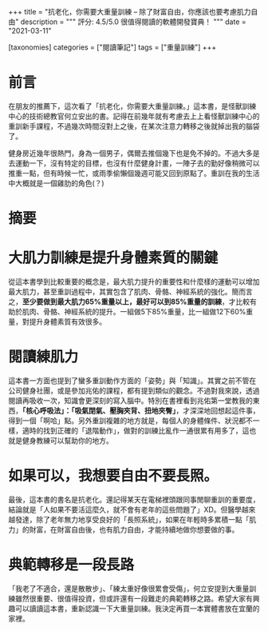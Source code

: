 +++
title = "抗老化，你需要大重量訓練 – 除了財富自由，你應該也要考慮肌力自由"
description = """
評分: 4.5/5.0
很值得閱讀的軟體開發寶典！
"""
date = "2021-03-11"

[taxonomies]
categories = ["閱讀筆記"]
tags = ["重量訓練"]
+++

# 前言
在朋友的推薦下，這次看了「抗老化，你需要大重量訓練。」這本書，是怪獸訓練中心的技術總教官何立安出的書。記得在前幾年就有考慮去上上看怪獸訓練中心的重訓新手課程，不過幾次時間沒對上之後，在某次注意力轉移之後就掉出我的腦袋了。

健身房近幾年很熱門，身為一個男子，偶爾去推個幾下也是免不掉的。不過大多是去運動一下，沒有特定的目標，也沒有什麼健身計畫，一陣子去的勤好像稍微可以推重一點，但有時候一忙，或雨季偷懶個幾週可能又回到原點了。重訓在我的生活中大概就是一個雞肋的角色(？)

# 摘要
# 大肌力訓練是提升身體素質的關鍵
從這本書學到比較重要的概念是，最大肌力提升的重要性和什麼樣的運動可以增加最大肌力，甚至重訓過程中，其實包含了肌肉、骨骼、神經系統的強化。簡而言之，**至少要做到最大肌力65%重量以上，最好可以到85%重量的訓練**，才比較有助於肌肉、骨骼、神經系統的提升。一組做5下85%重量，比一組做12下60%重量，對提升身體素質有效很多。

# 閱讀練肌力
這本書一方面也提到了蠻多重訓動作方面的「姿勢」與「知識」。其實之前不管在公司健身社團，或是參加兆佑的課程，都有提到類似的觀念。不過對我來說，透過閱讀再吸收一次，知識會更深刻的寫入腦中。特別在書裡看到兆佑第一堂教我的東西，**「核心呼吸法」：「吸氣閉氣、壓胸夾背、扭地夾臀」**，才深深地回想起這件事，得到一個「啊哈」點。另外重訓複雜的地方就是，每個人的身體條件、狀況都不一樣，適時的找到正確的「退階動作」，做對的訓練比亂作一通很累有用多了，這也就是健身教練可以幫助你的地方。

# 如果可以，我想要自由不要長照。
最後，這本書的書名是抗老化。還記得某天在電梯裡頭跟同事閒聊重訓的重要度，結論就是「人如果不要活這麼久，就不會有老年的這些問題了」XD。但醫學越來越發達，除了老年無力地享受良好的「長照系統」，如果在年輕時多累積一點「肌力」的財富，在財富自由後，也有肌力自由，才能持續地做你想要做的事。

# 典範轉移是一段長路
「我老了不適合，還是散散步」、「練太重好像很累會受傷」，何立安提到大重量訓練雖然很重要、很值得投資，但或許還有一段難走的典範轉移之路。希望大家有興趣可以讀讀這本書，重新認識一下大重量訓練。我決定再買一本實體書放在宜蘭的家裡。

